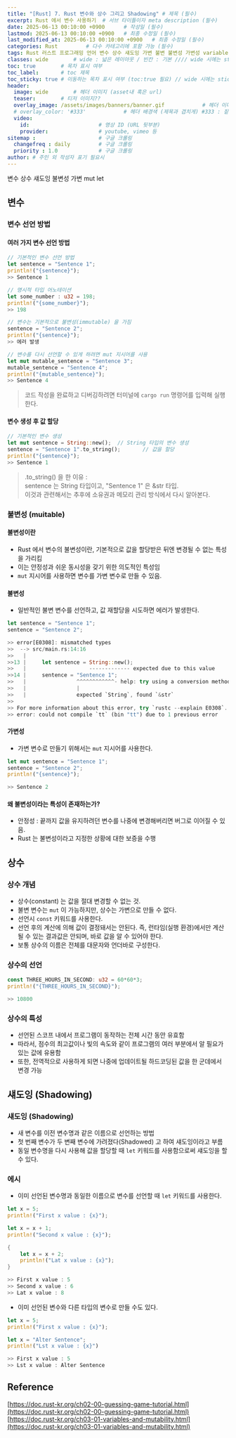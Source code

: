 ```yaml
---
title: "[Rust] 7. Rust 변수와 상수 그리고 Shadowing" # 제목 (필수)
excerpt: Rust 에서 변수 사용하기  # 서브 타이틀이자 meta description (필수)
date: 2025-06-13 00:10:00 +0900      # 작성일 (필수)
lastmod: 2025-06-13 00:10:00 +0900   # 최종 수정일 (필수)
last_modified_at: 2025-06-13 00:10:00 +0900   # 최종 수정일 (필수)
categories: Rust         # 다수 카테고리에 포함 가능 (필수)
tags: Rust 러스트 프로그래밍 언어 변수 상수 섀도잉 가변 불변 불변성 가변성 variable constant let const mut mutable immutable shadowing                    # 태그 복수개 가능 (필수)
classes: wide        # wide : 넓은 레이아웃 / 빈칸 : 기본 //// wide 시에는 sticky toc 불가
toc: true        # 목차 표시 여부
toc_label:       # toc 제목
toc_sticky: true # 이동하는 목차 표시 여부 (toc:true 필요) // wide 시에는 sticky toc 불가
header: 
  image: wide        # 헤더 이미지 (asset내 혹은 url)
  teaser:        # 티저 이미지??
  overlay_image: /assets/images/banners/banner.gif            # 헤더 이미지 (제목과 겹치게)
  # overlay_color: '#333'            # 헤더 배경색 (제목과 겹치게) #333 : 짙은 회색 (필수)
  video:
    id:                      # 영상 ID (URL 뒷부분)
    provider:                # youtube, vimeo 등
sitemap :                    # 구글 크롤링
  changefreq : daily         # 구글 크롤링
  priority : 1.0             # 구글 크롤링
author: # 주인 외 작성자 표기 필요시
---
```

<!--postNo: 20250613_001-->

<span class="ttag">변수</span> <span class="ttag">상수</span> <span class="ttag">섀도잉</span> <span class="ttag">불변성</span> <span class="ttag">가변</span> <span class="ttag">mut</span> <span class="ttag">let</span> 


## 변수  

### 변수 선언 방법  

#### 여러 가지 변수 선언 방법  

```rust
// 기본적인 변수 선언 방법
let sentence = "Sentence 1";
println!("{sentence}");
>> Sentence 1

// 명시적 타입 어노테이션
let some_number : u32 = 198;
println!("{some_number}");
>> 198

// 변수는 기본적으로 불변성(immutable) 을 가짐  
sentence = "Sentence 2";
println!("{sentence}");
>> 에러 발생

// 변수를 다시 선언할 수 있게 하려면 mut 지시어를 사용
let mut mutable_sentence = "Sentence 3";
mutable_sentence = "Sentence 4";
println!("{mutable_sentence}");
>> Sentence 4
```

> 코드 작성을 완료하고 디버깅하려면 터미널에 `cargo run` 명령어를 입력해 실행한다.  

#### 변수 생성 후 값 할당

```rust
// 기본적인 변수 생성
let mut sentence = String::new();  // String 타입의 변수 생성
sentence = "Sentence 1".to_string();       // 값을 할당  
println!("{sentence}");
>> Sentence 1
```

> .to_string() 을 한 이유 :  
> sentence 는 String 타입이고, "Sentence 1" 은 &str 타입.  
> 이것과 관련해서는 추후에 소유권과 메모리 관리 방식에서 다시 알아본다.  

### 불변성 (muitable)

#### 불변성이란  

- Rust 에서 변수의 불변성이란, 기본적으로 값을 할당받은 뒤엔 변경될 수 없는 특성을 가리킴  
- 이는 안정성과 쉬운 동시성을 갖기 위한 의도적인 특성임  
- `mut` 지시어를 사용하면 변수를 가변 변수로 만들 수 있음.  

#### 불변성  

- 일반적인 불변 변수를 선언하고, 값 재할당을 시도하면 에러가 발생한다.  

```rust
let sentence = "Sentence 1";
sentence = "Sentence 2";

>> error[E0308]: mismatched types
>>  --> src/main.rs:14:16
>>   |
>>13 |     let sentence = String::new();
>>   |                    ------------- expected due to this value
>>14 |     sentence = "Sentence 1";
>>   |                ^^^^^^^^^^^^- help: try using a conversion method: >>`.to_string()`
>>   |                |
>>   |                expected `String`, found `&str`
>>
>> For more information about this error, try `rustc --explain E0308`.
>> error: could not compile `tt` (bin "tt") due to 1 previous error
```

#### 가변성  

- 가변 변수로 만들기 위해서는 `mut` 지시어를 사용한다.  

```rust
let mut sentence = "Sentence 1";
sentence = "Sentence 2";
println!("{sentence}");

>> Sentence 2
```

#### 왜 불변성이라는 특성이 존재하는가?  

- 안정성 : 끝까지 값을 유지하려던 변수를 나중에 변경해버리면 버그로 이어질 수 있음.  
- Rust 는 불변성이라고 지정한 상황에 대한 보증을 수행  

## 상수  

### 상수 개념  

- 상수(constant) 는 값을 절대 변경할 수 없는 것.  
- 불변 변수는 `mut` 이 가능하지만, 상수는 가변으로 만들 수 없다.  
- 선언시 `const` 키워드를 사용한다.  
- 선언 후의 계산에 의해 값이 결정돼서는 안된다. 즉, 런타임(실행 환경)에서만 계산될 수 있는 결과값은 안되며, 바로 값을 알 수 있어야 한다.  
- 보통 상수의 이름은 전체를 대문자와 언더바로 구성한다.  

### 상수의 선언  

```rust
const THREE_HOURS_IN_SECOND: u32 = 60*60*3;
println!("{THREE_HOURS_IN_SECOND}");

>> 10800
```

### 상수의 특성  

- 선언된 스코프 내에서 프로그램이 동작하는 전체 시간 동안 유효함  
- 따라서, 점수의 최고값이나 빛의 속도와 같이 프로그램의 여러 부분에서 알 필요가 있는 값에 유용함  
- 또한, 전역적으로 사용하게 되면 나중에 업데이트될 하드코딩된 값을 한 군데에서 변경 가능  


## 섀도잉 (Shadowing)  

### 섀도잉 (Shadowing)  

- 새 변수를 이전 변수명과 같은 이름으로 선언하는 방법  
- 첫 번째 변수가 두 변째 변수에 가려졌다(Shadowed) 고 하여 섀도잉이라고 부름  
- 동일 변수명을 다시 사용해 값을 할당할 때 `let` 키워드를 사용함으로써 섀도잉을 할 수 있다.  

### 에시  

- 이미 선언된 변수명과 동일한 이름으로 변수를 선언할 때 `let` 키워드를 사용한다.  

```rust
let x = 5;
println!("First x value : {x}");

let x = x + 1;
println!("Second x value : {x}");

{
	let x = x + 2;
	println!("Lat x value : {x}");
}

>> First x value : 5
>> Second x value : 6
>> Lat x value : 8
```

- 이미 선언된 변수와 다른 타입의 변수로 만들 수도 있다.  

```rust
let x = 5;
println!("First x value : {x}");

let x = "Alter Sentence";
println!("Lst x value : {x}")

>> First x value : 5
>> Lst x value : Alter Sentence
```

## Reference  

[https://doc.rust-kr.org/ch02-00-guessing-game-tutorial.html](https://doc.rust-kr.org/ch02-00-guessing-game-tutorial.html)  
[https://doc.rust-kr.org/ch03-01-variables-and-mutability.html](https://doc.rust-kr.org/ch03-01-variables-and-mutability.html)